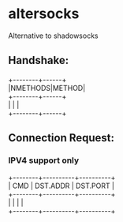 # altersocks
Alternative to shadowsocks


## Handshake:
+--------+------+  
|NMETHODS|METHOD|  
+--------+------+  
|        |      |  
+--------+------+  

## Connection Request:
### IPV4 support only
+--------+----------+----------+  
| CMD    | DST.ADDR | DST.PORT |  
+--------+----------+----------+  
|        |          |          |  
+--------+----------+----------+  
